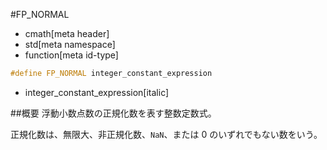 #FP_NORMAL
* cmath[meta header]
* std[meta namespace]
* function[meta id-type]

```cpp
#define FP_NORMAL integer_constant_expression
```
* integer_constant_expression[italic]

##概要
浮動小数点数の正規化数を表す整数定数式。

正規化数は、無限大、非正規化数、`NaN`、または 0 のいずれでもない数をいう。

